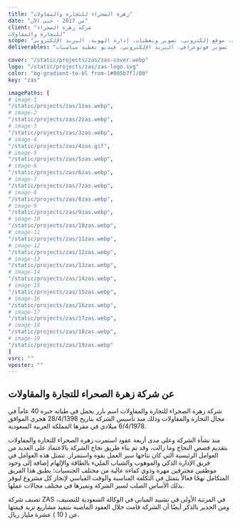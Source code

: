```yaml
---
title: "زهرة الصحراء للتجارة والمقاولات"
date: "من 2017 - حتى الآن"
client: "شركة زهرة الصحراء
للتجارة والمقاولات"
scope: "هوية مرئية، بروفايل الشركة، موقع إلكتروني، تصوير وتغطيات، إدارة الهوية، البريد الإلكتروني"
deliverables: "شعار وهوية بصرية، موقع إلكتروني، الملف التعريفي للشركة، تقارير سنوية، تصوير فوتوغرافي، البريد الإلكتروني، فيديو تغطية مناسبات"

cover: "/static/projects/zas/zas-cover.webp"
logo: "/static/projects/zas/zas-logo.svg"
color: "bg-gradient-to-bl from-[#005b7f]/80"
key: "zas"

imagePaths: [
# image-1
"/static/projects/zas/1zas.webp",
# image-2
"/static/projects/zas/2zas.webp",
# image-3
"/static/projects/zas/3zas.webp",
# image-4
"/static/projects/zas/4zas.gif",
# image-5
"/static/projects/zas/5zas.webp",
# image-6
"/static/projects/zas/6zas.webp",
# image-7
"/static/projects/zas/7zas.webp",
# image-8
"/static/projects/zas/8zas.webp",
# image-9
"/static/projects/zas/9zas.webp",
# image-10
"/static/projects/zas/10zas.webp",
# image-11
"/static/projects/zas/11zas.webp",
# image-12
"/static/projects/zas/12zas.webp",
# image-13
"/static/projects/zas/13zas.webp",
# image-14
"/static/projects/zas/14zas.webp",
# image-15
"/static/projects/zas/15zas.webp",
# image-16
"/static/projects/zas/16zas.webp",
# image-17
"/static/projects/zas/17zas.webp",
# image-18
"/static/projects/zas/18zas.webp",
# image-19
"/static/projects/zas/19zas.webp"
]
vsrc: ""
vposter: ""
---
```


## عن شركة زهرة الصحراء للتجارة والمقاولات

شركة زهرة الصحراء للتجارة والمقاولات اسم بارز يحمل في طياته خبرة 40 عاماً في مجال التجارة والمقاولات وذلك منذ تأسيس الشركة بتاريخ 28/4/1398 هجري الموافق 6/4/1978 ميلادي في مقرها المملكة العربية السعودية.

منذ نشأة الشركة وعلى مدى أربعة عقود استمرت زهرة الصحراء للتجارة والمقاولات بتقديم قصص النجاح وما زالت، وقد تم بناء طريق نجاح الشركة بالاعتماد على العديد من العوامل الرئيسية التي كان نتاجها سير العمل بقوة واستمرار.
تتمثل هذه العوامل في فريق الإدارة الذكي والموهوب والشباب المليء بالطاقة والإلهام إضافة إلى وجود موظفين محترفين مهرة وذوي كفاءة عالية من مختلف الجنسيات؛ يطبق هذا الفريق المتكامل نهجًا فعالاً يتمثل في التكلفة المناسبة والوقت القياسي لإنجاز كل مشروع ليوفر بذلك الأساس الصلب لسير الشركة وتميزها في مختلف مجالات عملها.

تصنف شركة ZAS في المرتبة الأولى في تشييد المباني في الوكالة السعودية للتصنيف، ومن الجدير بالذكر أيضًا أن الشركة قامت خلال العقود الماضية بتنفيذ مشاريع تزيد قيمتها عن ( 10 ) عشرة مليار ريال.
